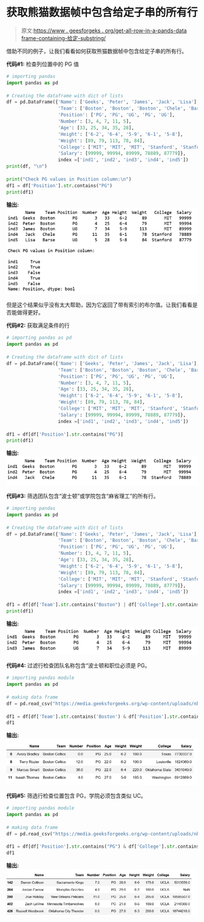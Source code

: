 # 获取熊猫数据帧中包含给定子串的所有行

> 原文:[https://www . geesforgeks . org/get-all-row-in-a-pands-data frame-containing-给定-substring/](https://www.geeksforgeeks.org/get-all-rows-in-a-pandas-dataframe-containing-given-substring/)

借助不同的例子，让我们看看如何获取熊猫数据帧中包含给定子串的所有行。

**代码#1:** 检查列位置中的 PG 值

```py
# importing pandas 
import pandas as pd

# Creating the dataframe with dict of lists
df = pd.DataFrame({'Name': ['Geeks', 'Peter', 'James', 'Jack', 'Lisa'],
                   'Team': ['Boston', 'Boston', 'Boston', 'Chele', 'Barse'],
                   'Position': ['PG', 'PG', 'UG', 'PG', 'UG'],
                   'Number': [3, 4, 7, 11, 5],
                   'Age': [33, 25, 34, 35, 28],
                   'Height': ['6-2', '6-4', '5-9', '6-1', '5-8'],
                   'Weight': [89, 79, 113, 78, 84],
                   'College': ['MIT', 'MIT', 'MIT', 'Stanford', 'Stanford'],
                   'Salary': [99999, 99994, 89999, 78889, 87779]},
                   index =['ind1', 'ind2', 'ind3', 'ind4', 'ind5'])
print(df, "\n")

print("Check PG values in Position column:\n")
df1 = df['Position'].str.contains("PG")
print(df1)
```

**输出:**
![](img/918177f9e2ee84fcc9a9a0300e099915.png)

但是这个结果似乎没有太大帮助，因为它返回了带有索引的布尔值。让我们看看是否能做得更好。

**代码#2:** 获取满足条件的行

```py
# importing pandas as pd
import pandas as pd

# Creating the dataframe with dict of lists
df = pd.DataFrame({'Name': ['Geeks', 'Peter', 'James', 'Jack', 'Lisa'],
                   'Team': ['Boston', 'Boston', 'Boston', 'Chele', 'Barse'],
                   'Position': ['PG', 'PG', 'UG', 'PG', 'UG'],
                   'Number': [3, 4, 7, 11, 5],
                   'Age': [33, 25, 34, 35, 28],
                   'Height': ['6-2', '6-4', '5-9', '6-1', '5-8'],
                   'Weight': [89, 79, 113, 78, 84],
                   'College': ['MIT', 'MIT', 'MIT', 'Stanford', 'Stanford'],
                   'Salary': [99999, 99994, 89999, 78889, 87779]},
                   index =['ind1', 'ind2', 'ind3', 'ind4', 'ind5'])

df1 = df[df['Position'].str.contains("PG")]
print(df1)
```

**输出:**
![](img/557086cc808e2b40a0092c73d15e215e.png)

**代码#3:** 筛选团队包含“波士顿”或学院包含“麻省理工”的所有行。

```py
# importing pandas
import pandas as pd

# Creating the dataframe with dict of lists
df = pd.DataFrame({'Name': ['Geeks', 'Peter', 'James', 'Jack', 'Lisa'],
                   'Team': ['Boston', 'Boston', 'Boston', 'Chele', 'Barse'],
                   'Position': ['PG', 'PG', 'UG', 'PG', 'UG'],
                   'Number': [3, 4, 7, 11, 5],
                   'Age': [33, 25, 34, 35, 28],
                   'Height': ['6-2', '6-4', '5-9', '6-1', '5-8'],
                   'Weight': [89, 79, 113, 78, 84],
                   'College': ['MIT', 'MIT', 'MIT', 'Stanford', 'Stanford'],
                   'Salary': [99999, 99994, 89999, 78889, 87779]},
                   index =['ind1', 'ind2', 'ind3', 'ind4', 'ind5'])

df1 = df[df['Team'].str.contains("Boston") | df['College'].str.contains('MIT')]
print(df1)
```

**输出:**
![](img/9488830ca36a9d9cbc63d97a9c7066fe.png)

**代码#4:** 过滤行检查团队名称包含“波士顿和职位必须是 PG。

```py
# importing pandas module 
import pandas as pd 

# making data frame 
df = pd.read_csv("https://media.geeksforgeeks.org/wp-content/uploads/nba.csv") 

df1 = df[df['Team'].str.contains('Boston') & df['Position'].str.contains('PG')]
df1
```

**输出:**
![](img/d0875072e785002b27d12ff8abf3625b.png)

**代码#5:** 筛选行检查位置包含 PG，学院必须包含类似 UC。

```py
# importing pandas module 
import pandas as pd 

# making data frame 
df = pd.read_csv("https://media.geeksforgeeks.org/wp-content/uploads/nba.csv") 

df1 = df[df['Position'].str.contains("PG") & df['College'].str.contains('UC')]
df1
```

**输出:**
![](img/a9b64d7294486a4132f7594dfb6dd64b.png)